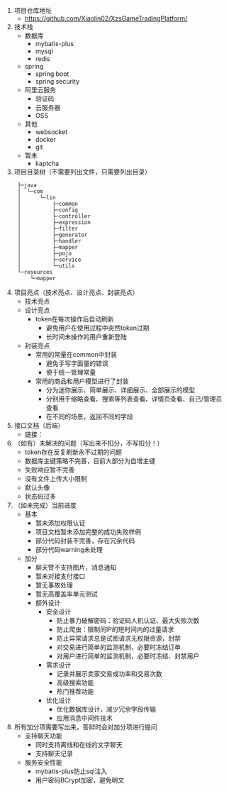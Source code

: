 1. 项目仓库地址
   - https://github.com/Xiaolin02/XzsGameTradingPlatform/
2. 技术栈
   - 数据库
     - mybatis-plus
     - mysql
     - redis
   - spring
     - spring boot
     - spring security
   - 阿里云服务
     - 验证码
     - 云服务器
     - OSS
   - 其他
     - websocket
     - docker
     - git
   - 暂未
     - kaptcha
3. 项目目录树（不需要列出文件，只需要列出目录）
   ```
    ├─java
    │  └─com
    │      └─lin
    │          ├─common
    │          ├─config
    │          ├─controller
    │          ├─expression
    │          ├─filter
    │          ├─generator
    │          ├─handler
    │          ├─mapper
    │          ├─pojo
    │          ├─service
    │          └─utils
    └─resources
        └─mapper
    ```
4. 项目亮点（技术亮点、设计亮点、封装亮点）
   - 技术亮点
   - 设计亮点
     - token在每次操作后自动刷新
       - 避免用户在使用过程中突然token过期
       - 长时间未操作的用户重新登陆
   - 封装亮点
     - 常用的常量在common中封装
       - 避免手写字面量的错误
       - 便于统一管理常量
     - 常用的商品和用户模型进行了封装
       - 分为迷你展示、简单展示、详细展示、全部展示的模型
       - 分别用于缩略查看、搜索等列表查看、详情页查看、自己/管理员查看
       - 在不同的场景，返回不同的字段
5. 接口文档（后端）
   - 链接：
6. （如有）未解决的问题（写出来不扣分，不写扣分！）
   - token存在反复刷新永不过期的问题
   - 数据库主键策略不完善，目前大部分为自增主键
   - 失败响应暂不完善
   - 没有文件上传大小限制
   - 默认头像
   - 状态码过多
7. （如未完成）当前进度
   - 基本
     - 暂未添加权限认证
     - 项目文档暂未添加完整的成功失败样例
     - 部分代码封装不完善，存在冗余代码
     - 部分代码warning未处理
   - 加分
     - 聊天赞不支持图片，消息通知
     - 暂未对接支付接口
     - 暂无事故处理
     - 暂无高覆盖率单元测试
     - 额外设计
       - 安全设计
         - 防止暴力破解密码：验证码人机认证、最大失败次数
         - 防止爬虫：限制同IP的短时间内的过量请求
         - 防止异常请求总是试图请求无权限资源，封禁
         - 对交易进行简单的监测机制，必要时冻结订单
         - 对用户进行简单的监测机制，必要时冻结、封禁用户
       - 需求设计
         - 记录并展示卖家交易成功率和交易次数
         - 高级搜索功能
         - 热门推荐功能
       - 优化设计
         - 优化数据库设计，减少冗余字段传输
         - 应用消息中间件技术
8. 所有加分项需要写出来，答辩时会对加分项进行提问
   - 支持聊天功能
     - 同时支持离线和在线的文字聊天
     - 支持聊天记录
   - 服务安全性能
     - mybatis-plus防止sql注入
     - 用户密码BCrypt加密，避免明文